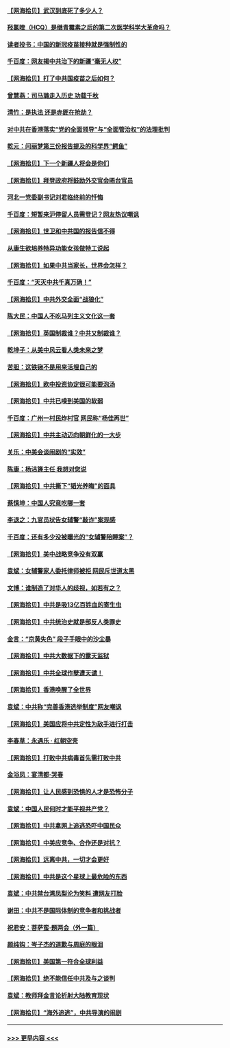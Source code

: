 #### [【网海拾贝】武汉到底死了多少人？](../pages/nsc993/n12863707.md?t=04080002) 
#### [羟氯喹（HCQ）是继青霉素之后的第二次医学科学大革命吗？](../pages/nsc993/n12638564.md?t=04080002) 
#### [读者投书：中国的新冠疫苗接种就是强制性的](../pages/nsc993/n12859932.md?t=04080002) 
#### [千百度：网友揭中共治下的新疆“毫无人权”](../pages/nsc993/n12858385.md?t=04080002) 
#### [【网海拾贝】打了中共国疫苗之后如何？](../pages/nsc993/n12857866.md?t=04080002) 
#### [曾慧燕：司马璐走入历史 功载千秋](../pages/nsc993/n12856996.md?t=04080002) 
#### [清竹：是执法 还是赤匪在抢劫？](../pages/nsc993/n12856952.md?t=04080002) 
#### [对中共在香港落实“党的全面领导”与“全面管治权”的法理批判](../pages/nsc993/n12856929.md?t=04080002) 
#### [乾元：闫丽梦第三份报告提及的科学界“鳄鱼”](../pages/nsc993/n12855985.md?t=04080002) 
#### [【网海拾贝】下一个新疆人将会是你们](../pages/nsc993/n12855864.md?t=04080002) 
#### [【网海拾贝】拜登政府将鼓励外交官会晤台官员](../pages/nsc993/n12853615.md?t=04080002) 
#### [河北一党委副书记刘君临终前的忏悔](../pages/nsc993/n12849420.md?t=04080002) 
#### [千百度：短暂来沪停留人员需登记？网友热议嘲讽](../pages/nsc993/n12853497.md?t=04080002) 
#### [【网海拾贝】世卫和中共国的报告信不得](../pages/nsc993/n12850902.md?t=04080002) 
#### [从康生欲培养特异功能女孩做特工说起](../pages/nsc993/n12849289.md?t=04080002) 
#### [【网海拾贝】如果中共当家长，世界会怎样？](../pages/nsc993/n12848436.md?t=04080002) 
#### [千百度：“天灭中共千真万确！”](../pages/nsc993/n12845659.md?t=04080002) 
#### [【网海拾贝】中共外交全面“战狼化”](../pages/nsc993/n12845607.md?t=04080002) 
#### [陈大民：中国人不吃马列主义文化这一套](../pages/nsc993/n12842496.md?t=04080002) 
#### [【网海拾贝】英国制裁谁？中共又制裁谁？](../pages/nsc993/n12840909.md?t=04080002) 
#### [乾坤子：从美中风云看人类未来之梦](../pages/nsc993/n12840590.md?t=04080002) 
#### [苦胆：这铁锹不是用来活埋自己的](../pages/nsc993/n12839512.md?t=04080002) 
#### [【网海拾贝】欧中投资协定很可能要泡汤](../pages/nsc993/n12835122.md?t=04080002) 
#### [【网海拾贝】中共已嗅到美国的软弱](../pages/nsc993/n12832411.md?t=04080002) 
#### [千百度：广州一村民炸村官 网民称“杨佳再世”](../pages/nsc993/n12832380.md?t=04080002) 
#### [【网海拾贝】中共主动迈向朝鲜化的一大步](../pages/nsc993/n12829887.md?t=04080002) 
#### [关乐：中美会谈闹剧的“实效”](../pages/nsc993/n12826698.md?t=04080002) 
#### [陈康：杨洁篪主任  我想对您说](../pages/nsc993/n12826609.md?t=04080002) 
#### [【网海拾贝】中共撕下“韬光养晦”的面具](../pages/nsc993/n12826459.md?t=04080002) 
#### [蔡慎坤：中国人究竟吃哪一套](../pages/nsc993/n12826010.md?t=04080002) 
#### [李退之：九官员状告女辅警“敲诈”案观感](../pages/nsc993/n12823984.md?t=04080002) 
#### [千百度：还有多少没被曝光的“女辅警陪睡案”？](../pages/nsc993/n12822136.md?t=04080002) 
#### [【网海拾贝】美中战略竞争没有双赢](../pages/nsc993/n12822105.md?t=04080002) 
#### [袁斌：女辅警家人委托律师被拒 网民斥世道太黑](../pages/nsc993/n12822004.md?t=04080002) 
#### [文博：谁制造了对华人的歧视，如若有之？](../pages/nsc993/n12821635.md?t=04080002) 
#### [【网海拾贝】中共是吸13亿百姓血的寄生虫](../pages/nsc993/n12819191.md?t=04080002) 
#### [【网海拾贝】中共统治史就是部反人类罪史](../pages/nsc993/n12816738.md?t=04080002) 
#### [金言：“京黄失色” 段子手眼中的沙尘暴](../pages/nsc993/n12815700.md?t=04080002) 
#### [【网海拾贝】中共大数据下的露天监狱](../pages/nsc993/n12811075.md?t=04080002) 
#### [【网海拾贝】中共全球作孽遭天谴！](../pages/nsc993/n12810258.md?t=04080002) 
#### [【网海拾贝】香港唤醒了全世界](../pages/nsc993/n12809100.md?t=04080002) 
#### [袁斌：中共称“完善香港选举制度”网友嘲讽](../pages/nsc993/n12808994.md?t=04080002) 
#### [【网海拾贝】美国应将中共定性为敌手进行打击](../pages/nsc993/n12806870.md?t=04080002) 
#### [李春草：永遇乐 · 红朝空壳](../pages/nsc993/n12805365.md?t=04080002) 
#### [【网海拾贝】打败中共病毒首先需打败中共](../pages/nsc993/n12803930.md?t=04080002) 
#### [金浴凤：宴清都‧哭春](../pages/nsc993/n12801601.md?t=04080002) 
#### [【网海拾贝】让人民感到恐惧的人才是恐怖分子](../pages/nsc993/n12799347.md?t=04080002) 
#### [袁斌：中国人民何时才能平视共产党？](../pages/nsc993/n12799306.md?t=04080002) 
#### [【网海拾贝】中共拿网上追逃恐吓中国民众](../pages/nsc993/n12796905.md?t=04080002) 
#### [【网海拾贝】中美应竞争、合作还是对抗？](../pages/nsc993/n12794675.md?t=04080002) 
#### [【网海拾贝】远离中共，一切才会更好](../pages/nsc993/n12793572.md?t=04080002) 
#### [【网海拾贝】中共是这个星球上最危险的东西](../pages/nsc993/n12791400.md?t=04080002) 
#### [袁斌：中共禁台湾凤梨沦为笑料 遭网友打脸](../pages/nsc993/n12791335.md?t=04080002) 
#### [谢田：中共不是国际体制的竞争者和挑战者](../pages/nsc993/n12791212.md?t=04080002) 
#### [祝君安：菩萨蛮·题两会（外一篇）](../pages/nsc993/n12786801.md?t=04080002) 
#### [颜纯钩：岑子杰的道歉与周庭的眼泪](../pages/nsc993/n12786775.md?t=04080002) 
#### [【网海拾贝】美国第一符合全球利益](../pages/nsc993/n12786666.md?t=04080002) 
#### [【网海拾贝】绝不能信任中共及与之谈判](../pages/nsc993/n12784266.md?t=04080002) 
#### [袁斌：教师拜金言论折射大陆教育现状](../pages/nsc993/n12783868.md?t=04080002) 
#### [【网海拾贝】“海外追逃”，中共导演的闹剧](../pages/nsc993/n12781638.md?t=04080002) 

----
#### [ >>> 更早内容 <<< ](../indexes/nsc993-earlier.md)
